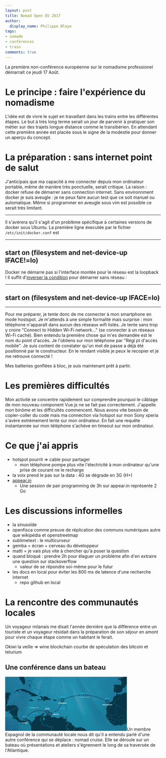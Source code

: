 ```yaml
---
layout: post
title: Nomad Open EU 2017
author:
  display_name: Philippe Blayo
tags:
- nomade
- conférences
- train
comments: true
---
```


La première non-conférence européenne sur le nomadisme professionel démarrait ce jeudi 17 Août.

# Le principe : faire l'expérience du nomadisme

L'idée est de vivre le sujet en travaillant dans les trains entre les différentes étapes. Le but à très long terme serait un jour de parvenir à pratiquer son métier sur des trajets longue distance comme le transibérien. En attendant cette première année est placée sous le signe de la modestie pour donner un aperçu du concept.

# La préparation : sans internet point de salut

J'anticipais que ma capacité à me connecter depuis mon ordinateur portable, même de manière très ponctuelle, serait critique. La raison : docker refuse de démarrer sans connection internet. Sans environnment docker je suis aveugle : je ne peux faire aucun test que ce soit manuel ou automatique. Même si programmer en aveugle sous vim est possible ce serait très limitant.

---
Il s'avèrera qu'il s'agit d'un problème spécifique à certaines versions de docker sous Ubuntu.
La première ligne éxecutée par le fichier `/etc/init/docker.conf` est

---
start on (filesystem and net-device-up IFACE!=lo)
---

Docker ne démarre pas si l'interface montée pour le réseau est la loopback !
Il suffit d'[inverser la condition](https://superuser.com/questions/918439/cannot-run-docker-without-connection) pour démarrer sans réseau :

---
start on (filesystem and net-device-up IFACE=lo)
---


---


Pour me préparer, je tente donc de me connecter à mon smartphone en mode hostspot. Je m'attends à une simple formalité mais surprise : mon téléphone n'apparaît dans aucun des réseaux wifi listés. Je tente sans trop y croire "Connect to Hidden Wi-Fi network..." (se connecter à un réseaux Wi-Fi caché). Bien entendu la première chose qui m'es demandée est le nom du point d'accès. Je l'obtiens sur mon téléphone par "Régl pt d'accès mobile". Je suis content de constater qu'un mot de passe a déjà été positionné par le constructeur. En le rendant visible je peux le recopier et je me retrouve connecté !

Mes batteries gonflées à bloc, je suis maintenant prêt à partir.


# Les premières difficultés

Mon activité se concentre rapidement sur comprendre pourquoi le câblage de mon nouveau component Vue.js ne se fait pas correctement. J'appelle mon binôme et les difficultés commencent. Nous avons vite besoin de copier-coller du code mais ma connection via hotspot sur mon Sony xperia s'avère extrèmement lente sur mon ordinateur. En fait une requête instantannée sur mon téléphone s'achève en timeout sur mon ordinateur.


# Ce que j'ai appris

* hotspot pourrit => cable pour partager
    * mon téléphone pompe plus vite l'électricité à mon ordinateur qu'une prise de courant ne le recharge
* la voix prend le pas sur la data : 4G se dégrade en 3G (H+)
* [appear.in](https://appear.in/) 
    * Une session de pair programming de 3h sur appear.in représente 2 Go


# Les discussions informelles

* la sinusoïde
* openfisca comme preuve de réplication des communs numériques autre que wikipédia et openstreetmap
* sublimetext : le multicurseur
* gemba = écran + cerveau du développeur
* matti = je vais plus vite à chercher qu'à poser la question
* quand bloqué : prendre 2h pour élaguer un problème afin d'en extraire une question sur stackoverflow
    * valeur de se répondre soi-même pour le futur
* les docs en local pour éviter les 800 ms de latence d'une recherche internet
    * repo github en local


# La rencontre des communautés locales

Un voyageur milanais me disait l'année dernière que la différence entre un touriste et un voyageur résidait dans la préparation de son séjour en amont pour vivre chaque étape comme un habitant le ferait.

Okiwi la veille => wine blockchain
courbe de spéculation des bitcoin et telurium

## Une conférence dans un bateau

<img class="right" alt="Une conférence en bateau" src="/images/nomadcruise_small.jpg"/>Un membre Espagnol de la communauté locale nous dit qu'il a entendu parlé d'une autre conférence qui se déplace : nomad cruise. Elle se déroule sur un bateau où présentations et ateliers s'égrennent le long de sa traversée de l'Atlantique.

